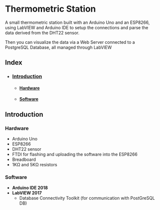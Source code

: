 # Thermometric Station
A small thermometric station built with an Arduino Uno and an ESP8266, using LabVIEW and Arduino IDE to setup the connections and parse the data derived from the DHT22 sensor.

Then you can visualize the data via a Web Server connected to a PostgreSQL Database, all managed through LabVIEW


## Index

* ### [Introduction](#pre)
  * #### [Hardware](#hd)
  * #### [Software](#soft)




## <a name="pre"></a>Introduction
  ### <a name="hd"></a>Hardware
  * Arduino Uno
  * ESP8266
  * DHT22 sensor
  * FTDI for flashing and uploading the software into the ESP8266
  * Breadboard
  * 1KΩ and 5KΩ resistors
  
  
  ### <a name="soft"></a>Software
  * **Arduino IDE 2018**
  * **LabVIEW 2017**
    * Database Connectivity Toolkit (for communication with PostGreSQL DB)
